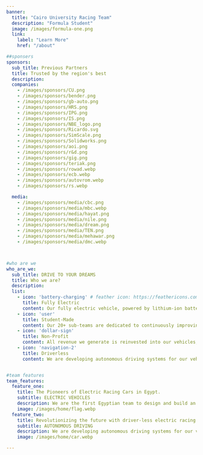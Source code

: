 ```yaml
---
banner:
  title: "Cairo University Racing Team"
  description: "Formula Student"
  image: /images/formula-one.png
  link:
    label: "Learn More"
    href: "/about"

##sponsers
sponsors:
  sub_title: Previous Partners
  title: Trusted by the region's best
  description:
  companies:
    - /images/sponsors/CU.png
    - /images/sponsors/bender.png
    - /images/sponsors/gb-auto.png
    - /images/sponsors/HRS.png
    - /images/sponsors/IPG.png
    - /images/sponsors/IS.png
    - /images/sponsors/NBE_logo.png
    - /images/sponsors/Ricardo.svg
    - /images/sponsors/SimScale.png
    - /images/sponsors/Solidworks.png
    - /images/sponsors/aoi.png
    - /images/sponsors/r&d.png
    - /images/sponsors/gig.png
    - /images/sponsors/teriak.png
    - /images/sponsors/rowad.webp
    - /images/sponsors/ecb.webp
    - /images/sponsors/autovrom.webp
    - /images/sponsors/rs.webp

  media:
    - /images/sponsors/media/cbc.png
    - /images/sponsors/media/mbc.webp
    - /images/sponsors/media/hayat.png
    - /images/sponsors/media/nile.png
    - /images/sponsors/media/dream.png
    - /images/sponsors/media/TEN.png
    - /images/sponsors/media/mehawar.png
    - /images/sponsors/media/dmc.webp



#who are we
who_are_we:
  sub_title: DRIVE TO YOUR DREAMS
  title: Who we are?
  description:
  list:
    - icon: 'battery-charging' # feather icon: https://feathericons.com/
      title: Fully Electric
      content: Our fully electric vehicle, powered by lithium-ion batteries, races across the track with exhilarating speed and efficiency.
    - icon: 'user'
      title: Student-Made
      content: Our 20+ sub-teams are dedicated to continuously improving the vehicle and team management, resulting in the best possible results.
    - icon: 'dollar-sign'
      title: Non-Profit
      content: All revenue we generate is reinvested into our vehicles, allowing us to continually innovate and participate in more competitions.
    - icon: 'navigation-2'
      title: Driverless
      content: We are developing autonomous driving systems for our vehicle so we can participate in autonomous vehicle competitions.


#team features
team_features:
  feature_one:
    title: The Pioneers of Electric Racing Cars in Egypt.
    subtitle: ELECTRIC VEHICLES
    description: We are the first Egyptian team to design and build an electric racing car. We have competed in many international competitions and won numerous awards.
    image: /images/home/flag.webp
  feature_two:
    title: Revolutionizing the future with driver-less electric racing vehicles.
    subtitle: AUTONOMOUS DRIVING
    description: We are developing autonomous driving systems for our vehicle every year, allowing us to participate in autonomous vehicle competitions.
    image: /images/home/car.webp

---
```

